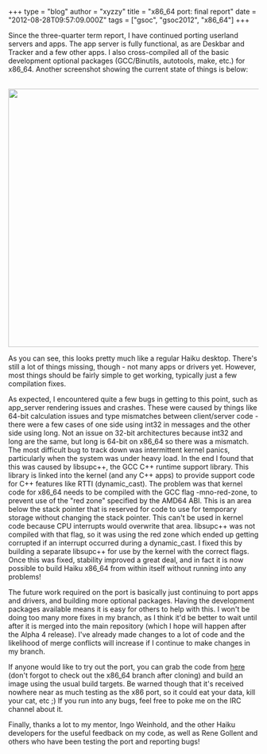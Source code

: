 +++
type = "blog"
author = "xyzzy"
title = "x86_64 port: final report"
date = "2012-08-28T09:57:09.000Z"
tags = ["gsoc", "gsoc2012", "x86_64"]
+++

Since the three-quarter term report, I have continued porting userland servers and apps. The app server is fully functional, as are Deskbar and Tracker and a few other apps. I also cross-compiled all of the basic development optional packages (GCC/Binutils, autotools, make, etc.) for x86_64. Another screenshot showing the current state of things is below:
<!--break-->
<div align="center">
<a href="/files/images/x86_64-final.png"><br />
<img src="/files/images/x86_64-final.png" width="640px" height="519px" />
<br /></a>
</div>

As you can see, this looks pretty much like a regular Haiku desktop. There's still a lot of things missing, though - not many apps or drivers yet. However, most things should be fairly simple to get working, typically just a few compilation fixes.

As expected, I encountered quite a few bugs in getting to this point, such as app_server rendering issues and crashes. These were caused by things like 64-bit calculation issues and type mismatches between client/server code - there were a few cases of one side using int32 in messages and the other side using long. Not an issue on 32-bit architectures because int32 and long are the same, but long is 64-bit on x86_64 so there was a mismatch. The most difficult bug to track down was intermittent kernel panics, particularly when the system was under heavy load. In the end I found that this was caused by libsupc++, the GCC C++ runtime support library. This library is linked into the kernel (and any C++ apps) to provide support code for C++ features like RTTI (dynamic_cast). The problem was that kernel code for x86_64 needs to be compiled with the GCC flag -mno-red-zone, to prevent use of the "red zone" specified by the AMD64 ABI. This is an area below the stack pointer that is reserved for code to use for temporary storage without changing the stack pointer. This can't be used in kernel code because CPU interrupts would overwrite that area. libsupc++ was not compiled with that flag, so it was using the red zone which ended up getting corrupted if an interrupt occurred during a dynamic_cast. I fixed this by building a separate libsupc++ for use by the kernel with the correct flags. Once this was fixed, stability improved a great deal, and in fact it is now possible to build Haiku x86_64 from within itself without running into any problems!

The future work required on the port is basically just continuing to port apps and drivers, and building more optional packages. Having the development packages available means it is easy for others to help with this. I won't be doing too many more fixes in my branch, as I think it'd be better to wait until after it is merged into the main repository (which I hope will happen after the Alpha 4 release). I've already made changes to a lot of code and the likelihood of merge conflicts will increase if I continue to make changes in my branch.

If anyone would like to try out the port, you can grab the code from <a href="https://github.com/xyzzy51/haiku/tree/x86_64">here</a> (don't forgot to check out the x86_64 branch after cloning) and build an image using the usual build targets. Be warned though that it's received nowhere near as much testing as the x86 port, so it could eat your data, kill your cat, etc ;) If you run into any bugs, feel free to poke me on the IRC channel about it.

Finally, thanks a lot to my mentor, Ingo Weinhold, and the other Haiku developers for the useful feedback on my code, as well as Rene Gollent and others who have been testing the port and reporting bugs!